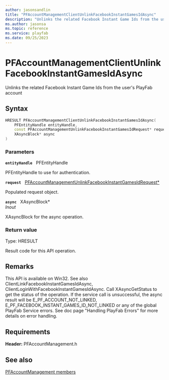```yaml
---
author: jasonsandlin
title: "PFAccountManagementClientUnlinkFacebookInstantGamesIdAsync"
description: "Unlinks the related Facebook Instant Game Ids from the user's PlayFab account"
ms.author: jasonsa
ms.topic: reference
ms.service: playfab
ms.date: 09/25/2023
---
```


# PFAccountManagementClientUnlinkFacebookInstantGamesIdAsync  

Unlinks the related Facebook Instant Game Ids from the user's PlayFab account  

## Syntax  
  
```cpp
HRESULT PFAccountManagementClientUnlinkFacebookInstantGamesIdAsync(  
    PFEntityHandle entityHandle,  
    const PFAccountManagementUnlinkFacebookInstantGamesIdRequest* request,  
    XAsyncBlock* async  
)  
```  
  
### Parameters  
  
**`entityHandle`** &nbsp; PFEntityHandle  
  
PFEntityHandle to use for authentication.  
  
**`request`** &nbsp; [PFAccountManagementUnlinkFacebookInstantGamesIdRequest*](../../pfaccountmanagementtypes/structs/pfaccountmanagementunlinkfacebookinstantgamesidrequest.md)  
  
Populated request object.  
  
**`async`** &nbsp; XAsyncBlock*  
*_Inout_*  
  
XAsyncBlock for the async operation.  
  
  
### Return value
Type: HRESULT
  
Result code for this API operation.
  
## Remarks  
  
This API is available on Win32. See also ClientLinkFacebookInstantGamesIdAsync, ClientLoginWithFacebookInstantGamesIdAsync. Call XAsyncGetStatus to get the status of the operation. If the service call is unsuccessful, the async result will be E_PF_ACCOUNT_NOT_LINKED, E_PF_FACEBOOK_INSTANT_GAMES_ID_NOT_LINKED or any of the global PlayFab Service errors. See doc page "Handling PlayFab Errors" for more details on error handling.
  
## Requirements  
  
**Header:** PFAccountManagement.h
  
## See also  
[PFAccountManagement members](../pfaccountmanagement_members.md)  

  
  
